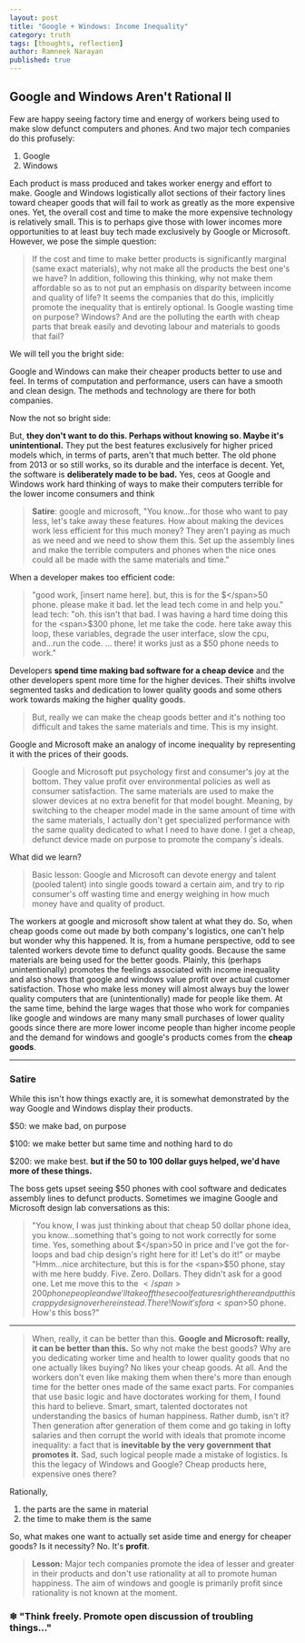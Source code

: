 ```yaml
---
layout: post
title: "Google + Windows: Income Inequality"
category: truth
tags: [thoughts, reflection]
author: Ramneek Narayan
published: true
---
```


## Google and Windows Aren't Rational II

Few are happy seeing factory time and energy of workers being used to make slow defunct computers and phones. And two major tech companies do this profusely:

1. Google
2. Windows

Each product is mass produced and takes worker energy and effort to make. Google and Windows logistically allot sections of their factory lines toward cheaper goods that will fail to work as greatly as the more expensive ones. Yet, the overall cost and time to make the more expensive technology is relatively small. This is to perhaps give those with lower incomes more opportunities to at least buy tech made exclusively by Google or Microsoft. However, we pose the simple question:

> If the cost and time to make better products is significantly marginal (same exact materials), why not make all the products the best one's we have? In addition, following this thinking, why not make them affordable so as to not put an emphasis on disparity between income and quality of life? It seems the companies that do this, implicitly promote the inequality that is entirely optional. Is Google wasting time on purpose? Windows? And are the polluting the earth with cheap parts that break easily and devoting labour and materials to goods that fail?

We will tell you the bright side:

Google and Windows can make their cheaper products better to use and feel. In terms of computation and performance, users can have a smooth and clean design. The methods and technology are there for both companies.

Now the not so bright side:

But, **they don't want to do this. Perhaps without knowing so. Maybe it's unintentional.** They put the best features exclusively for higher priced models which, in terms of parts, aren't that much better. The old phone from 2013 or so still works, so its durable and the interface is decent. Yet, the software is **deliberately made to be bad.** Yes, ceos at Google and Windows work hard thinking of ways to make their computers terrible for the lower income consumers and think

> **Satire**: google and microsoft, "You know...for those who want to pay less, let's take away these features. How about making the devices work less efficient for this much money? They aren't paying as much as we need and we need to show them this. Set up the assembly lines and make the terrible computers and phones when the nice ones could all be made with the same materials and time."

When a developer makes too efficient code:

> "good work, [insert name here]. but, this is for the <span>$</span>50 phone. please make it bad. let the lead tech come in and help you."
> lead tech: "oh. this isn't that bad. I was having a hard time doing this for the <span>$</span>300 phone, let me take the code. here take away this loop, these variables, degrade the user interface, slow the cpu, and...run the code. ... there! it works just as a <span>$</span>50 phone needs to work."

Developers **spend time making bad software for a cheap device** and the other developers spent more time for the higher devices. Their shifts involve segmented tasks and dedication to lower quality goods and some others work towards making the higher quality goods.

> But, really we can make the cheap goods better and it's nothing too difficult and takes the same materials and time. This is my insight.

Google and Microsoft make an analogy of income inequality by representing it with the prices of their goods.

> Google and Microsoft put psychology first and consumer's joy at the bottom. They value profit over environmental policies as well as consumer satisfaction. The same materials are used to make the slower devices at no extra benefit for that model bought. Meaning, by switching to the cheaper model made in the same amount of time with the same materials, I actually don't get specialized performance with the same quality dedicated to what I need to have done. I get a cheap, defunct device made on purpose to promote the company's ideals.

What did we learn?

> Basic lesson: Google and Microsoft can devote energy and talent (pooled talent) into single goods toward a certain aim, and try to rip consumer's off wasting time and energy weighing in how much money have and quality of product.

The workers at google and microsoft show talent at what they do. So, when cheap goods come out made by both company's logistics, one can't help but wonder why this happened. It is, from a humane perspective, odd to see talented workers devote time to defunct quality goods. Because the same materials are being used for the better goods. Plainly, this (perhaps unintentionally) promotes the feelings associated with income inequality and also shows that google and windows value profit over actual customer satisfaction.  Those who make less money will almost always buy the lower quality computers that are (unintentionally) made for people like them. At the same time, behind the large wages that those who work for companies like google and windows are many many small purchases of lower quality goods since there are more lower income people than higher income people and the demand for windows and google's products comes from the **cheap goods**.

---

### Satire

While this isn't how things exactly are, it is somewhat demonstrated by the way Google and Windows display their products.

<span>$</span>50: we make bad, on purpose

<span>$</span>100: we make better but same time and nothing hard to do

<span>$</span>200: we make best. **but if the 50 to 100 dollar guys helped, we'd have more of these things.**

The boss gets upset seeing <span>$</span>50 phones with cool software and dedicates assembly lines to defunct products. Sometimes we imagine Google and Microsoft design lab conversations as this:

> "You know, I was just thinking about that cheap 50 dollar phone idea, you know...something that's going to not work correctly for some time. Yes, something about <span>$</span>50 in price and I've got the for-loops and bad chip design's right here for it! Let's do it!" or maybe "Hmm...nice architecture, but this is for the <span>$</span>50 phone, stay with me here buddy. Five. Zero. Dollars. They didn't ask for a good one. Let me move this to the <span>$</span>200 phone people and we'll take off these cool features right here and put this crappy design over here instead. There! Now it's for a <span>$</span>50 phone. How's this boss?"

---

> When, really, it can be better than this. **Google and Microsoft: really, it can be better than this.** So why not make the best goods? Why are you dedicating worker time and health to lower quality goods that no one actually likes buying? No likes your cheap goods. At all. And the workers don't even like making them when there's more than enough time for the better ones made of the same exact parts. For companies that use basic logic and have doctorates working for them, I found this hard to believe. Smart, smart, talented doctorates not understanding the basics of human happiness. Rather dumb, isn't it? Then generation after generation of them come and go taking in lofty salaries and then corrupt the world with ideals that promote income inequality: a fact that is **inevitable by the very government that promotes it.** Sad, such logical people made a mistake of logistics. Is this the legacy of Windows and Google? Cheap products here, expensive ones there?

Rationally,

1. the parts are the same in material
2. the time to make them is the same

So, what makes one want to actually set aside time and energy for cheaper goods? Is it necessity? No. It's **profit**.

> **Lesson:** Major tech companies promote the idea of lesser and greater in their products and don't use rationality at all to promote human happiness. The aim of windows and google is primarily profit since rationality is not known at the moment.

### ❄︎ "Think freely. Promote open discussion of troubling things..."
